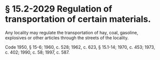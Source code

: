# § 15.2-2029 Regulation of transportation of certain materials.

<p>Any locality may regulate the transportation of hay, coal, gasoline, explosives or other articles through the streets of the locality.</p><p>Code 1950, § 15-6; 1960, c. 528; 1962, c. 623, § 15.1-14; 1970, c. 453; 1973, c. 402; 1990, c. 58; 1997, c. 587.</p>